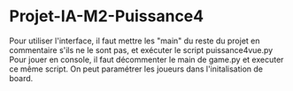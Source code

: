 # Projet-IA-M2-Puissance4

Pour utiliser l'interface, il faut mettre les "main" du reste du projet en commentaire s'ils ne le sont pas, et exécuter le script puissance4vue.py
Pour jouer en console, il faut décommenter le main de game.py et executer ce même script. On peut paramétrer les joueurs dans l'initalisation de board.
